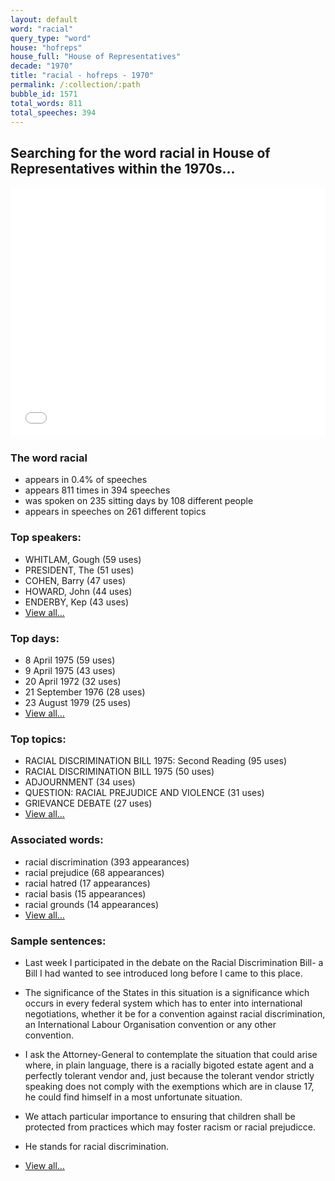 ```yaml
---
layout: default
word: "racial"
query_type: "word"
house: "hofreps"
house_full: "House of Representatives"
decade: "1970"
title: "racial - hofreps - 1970"
permalink: /:collection/:path
bubble_id: 1571
total_words: 811
total_speeches: 394
---
```



## Searching for the word **racial** in House of Representatives within the 1970s...

<iframe width="100%" height="400" frameborder="0" scrolling="no" src="//plot.ly/~wragge/1571.embed"></iframe>

### The word **racial**

* appears in 0.4% of speeches
* appears 811 times in 394 speeches
* was spoken on 235 sitting days by 108 different people
* appears in speeches on 261 different topics

### Top speakers:

* WHITLAM, Gough (59 uses)
* PRESIDENT, The (51 uses)
* COHEN, Barry (47 uses)
* HOWARD, John (44 uses)
* ENDERBY, Kep (43 uses)
* [View all...](speakers/)


### Top days:

* 8 April 1975 (59 uses)
* 9 April 1975 (43 uses)
* 20 April 1972 (32 uses)
* 21 September 1976 (28 uses)
* 23 August 1979 (25 uses)
* [View all...](days/)


### Top topics:

* RACIAL DISCRIMINATION BILL 1975: Second Reading (95 uses)
* RACIAL DISCRIMINATION BILL 1975 (50 uses)
* ADJOURNMENT (34 uses)
* QUESTION: RACIAL PREJUDICE AND VIOLENCE (31 uses)
* GRIEVANCE DEBATE (27 uses)
* [View all...](topics/)


### Associated words:

* racial discrimination (393 appearances)
* racial prejudice (68 appearances)
* racial hatred (17 appearances)
* racial basis (15 appearances)
* racial grounds (14 appearances)
* [View all...](collocations/)


### Sample sentences:

* Last week I participated in the debate on the <span class="highlight">Racial</span> Discrimination Bill- a Bill I had wanted to see introduced long before I came to this place.

* The significance of the States in this situation is a significance which occurs in every federal system which has to enter into international negotiations, whether it be for a convention against <span class="highlight">racial</span> discrimination, an International Labour Organisation convention or any other convention.

* I ask the Attorney-General to contemplate the situation that could arise where, in plain language, there is a racially bigoted estate agent and a perfectly tolerant vendor and, just because the tolerant vendor strictly speaking does not comply with the exemptions which are in clause 17, he could find himself in a most unfortunate situation.

* We attach particular importance to ensuring that children shall be protected from practices which may foster racism or <span class="highlight">racial</span> prejudicce.

* He stands for <span class="highlight">racial</span> discrimination.

* [View all...](contexts/)
